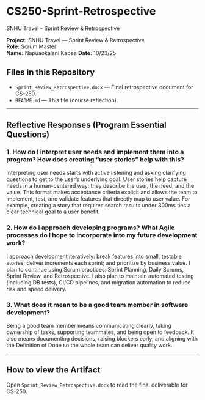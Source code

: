 # CS250-Sprint-Retrospective
SNHU Travel - Sprint Review &amp; Retrospective

**Project:** SNHU Travel — Sprint Review & Retrospective  
**Role:** Scrum Master  
**Name:** Napuaokalani Kapea
**Date:** 10/23/25

## Files in this Repository
- `Sprint_Review_Retrospective.docx` — Final retrospective document for CS-250.
- `README.md` — This file (course reflection).

---

## Reflective Responses (Program Essential Questions)

### 1. How do I interpret user needs and implement them into a program? How does creating “user stories” help with this?
Interpreting user needs starts with active listening and asking clarifying questions to get to the user’s underlying goal. User stories help capture needs in a human-centered way: they describe the user, the need, and the value. This format makes acceptance criteria explicit and allows the team to implement, test, and validate features that directly map to user value. For example, creating a story that requires search results under 300ms ties a clear technical goal to a user benefit.

### 2. How do I approach developing programs? What Agile processes do I hope to incorporate into my future development work?
I approach development iteratively: break features into small, testable stories; deliver increments each sprint; and prioritize by business value. I plan to continue using Scrum practices: Sprint Planning, Daily Scrums, Sprint Review, and Retrospective. I also plan to maintain automated testing (including DB tests), CI/CD pipelines, and migration automation to reduce risk and speed delivery.

### 3. What does it mean to be a good team member in software development?
Being a good team member means communicating clearly, taking ownership of tasks, supporting teammates, and being open to feedback. It also means documenting decisions, raising blockers early, and aligning with the Definition of Done so the whole team can deliver quality work.

---

## How to view the Artifact
Open `Sprint_Review_Retrospective.docx` to read the final deliverable for CS-250.


